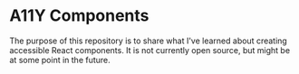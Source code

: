 # A11Y Components

The purpose of this repository is to share what I've learned about creating accessible React components. It is not currently open source, but might be at some point in the future.
